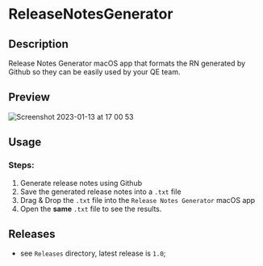 # ReleaseNotesGenerator
## Description
Release Notes Generator macOS app that formats the RN generated by Github so they can be easily used by your QE team.
## Preview
![Screenshot 2023-01-13 at 17 00 53](https://user-images.githubusercontent.com/6830197/212351319-8a8d8db1-23b5-4a88-a7a7-2ce91a9a8672.png)
## Usage
### Steps:
1. Generate release notes using Github
2. Save the generated release notes into a `.txt` file
3. Drag & Drop the `.txt` file into the `Release Notes Generator` macOS app
4. Open the **same** `.txt` file to see the results.

## Releases
- see `Releases` directory, latest release is `1.0`;
